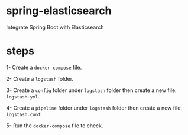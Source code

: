# spring-elasticsearch
Integrate Spring Boot with Elasticsearch

# steps

1- Create a `docker-compose` file.

2- Create a `logstash` folder.

3- Create a `config` folder under `logstash` folder then create a new file: `logstash.yml`.

4- Create a `pipeline` folder under `logstash` folder then create a new file: `logstash.conf`.

5- Run the `docker-compose` file to check.